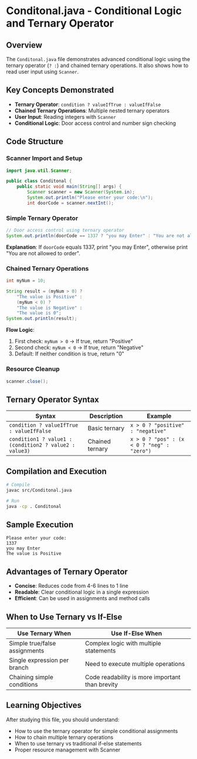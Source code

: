 # Conditonal.java - Conditional Logic and Ternary Operator

## Overview

The `Conditonal.java` file demonstrates advanced conditional logic using the ternary operator (`? :`) and chained ternary operations. It also shows how to read user input using `Scanner`.

## Key Concepts Demonstrated

- **Ternary Operator**: `condition ? valueIfTrue : valueIfFalse`
- **Chained Ternary Operations**: Multiple nested ternary operators
- **User Input**: Reading integers with `Scanner`
- **Conditional Logic**: Door access control and number sign checking

## Code Structure

### Scanner Import and Setup

```java
import java.util.Scanner;

public class Conditonal {
    public static void main(String[] args) {
        Scanner scanner = new Scanner(System.in);
        System.out.println("Please enter your code:\n");
        int doorCode = scanner.nextInt();
```

### Simple Ternary Operator

```java
// Door access control using ternary operator
System.out.println(doorCode == 1337 ? "you may Enter" : "You are not allowed to order");
```

**Explanation**: If `doorCode` equals 1337, print "you may Enter", otherwise print "You are not allowed to order".

### Chained Ternary Operations

```java
int myNum = 10;

String result = (myNum > 0) ? 
    "The value is Positive" : 
    (myNum < 0) ? 
    "The value is Negative" :
    "The value is 0";
System.out.println(result);
```

**Flow Logic**:
1. First check: `myNum > 0` → If true, return "Positive"
2. Second check: `myNum < 0` → If true, return "Negative"  
3. Default: If neither condition is true, return "0"

### Resource Cleanup

```java
scanner.close();
```

## Ternary Operator Syntax

| Syntax | Description | Example |
|--------|-------------|---------|
| `condition ? valueIfTrue : valueIfFalse` | Basic ternary | `x > 0 ? "positive" : "negative"` |
| `condition1 ? value1 : (condition2 ? value2 : value3)` | Chained ternary | `x > 0 ? "pos" : (x < 0 ? "neg" : "zero")` |

## Compilation and Execution

```bash
# Compile
javac src/Conditonal.java

# Run
java -cp . Conditonal
```

## Sample Execution

```
Please enter your code:
1337
you may Enter
The value is Positive
```

## Advantages of Ternary Operator

- **Concise**: Reduces code from 4-6 lines to 1 line
- **Readable**: Clear conditional logic in a single expression
- **Efficient**: Can be used in assignments and method calls

## When to Use Ternary vs If-Else

| Use Ternary When | Use If-Else When |
|------------------|------------------|
| Simple true/false assignments | Complex logic with multiple statements |
| Single expression per branch | Need to execute multiple operations |
| Chaining simple conditions | Code readability is more important than brevity |

## Learning Objectives

After studying this file, you should understand:
- How to use the ternary operator for simple conditional assignments
- How to chain multiple ternary operations
- When to use ternary vs traditional if-else statements
- Proper resource management with Scanner
